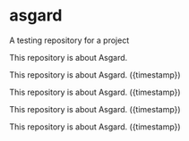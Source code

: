 # asgard
A testing repository for a project


This repository is about Asgard.

This repository is about Asgard. ({timestamp})

This repository is about Asgard. ({timestamp})

This repository is about Asgard. ({timestamp})

This repository is about Asgard. ({timestamp})